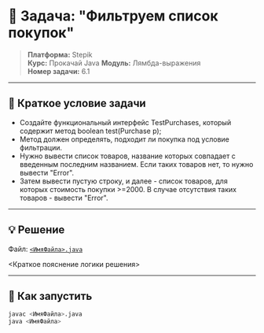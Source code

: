 # 🎯 Задача: "Фильтруем список покупок"

> **Платформа:** Stepik  
> **Курс:** Прокачай Java 
> **Модуль:** Лямбда-выражения  
> **Номер задачи:** 6.1

---

## 📝 Краткое условие задачи

- Создайте функциональный интерфейс TestPurchases, который содержит метод boolean test(Purchase p); 
- Метод должен определять, подходит ли покупка под условие фильтрации.
- Нужно вывести список товаров, название которых совпадает с введенным последним названием. Если таких товаров нет, то нужно вывести "Error".
- Затем вывести пустую строку, и далее - список товаров, для которых стоимость покупки >=2000. В случае отсутствия таких товаров - вывести "Error".

---

## 💡 Решение

Файл: [`<ИмяФайла>.java`](./<ИмяФайла>.java)

<Краткое пояснение логики решения>

---

## 🧪 Как запустить

```bash
javac <ИмяФайла>.java
java <ИмяФайла>